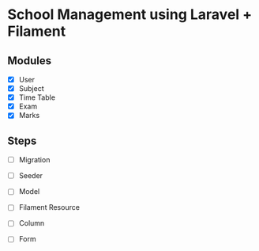 # School Management using Laravel + Filament

## Modules

- [x] User
- [x] Subject
- [x] Time Table
- [x] Exam
- [x] Marks

## Steps

- [ ] Migration
- [ ] Seeder
- [ ] Model
- [ ] Filament Resource 
- [ ] Column
- [ ] Form




